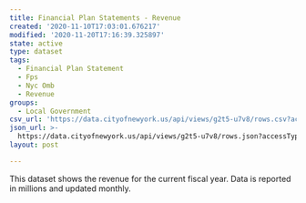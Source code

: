 ```yaml
---
title: Financial Plan Statements - Revenue
created: '2020-11-10T17:03:01.676217'
modified: '2020-11-20T17:16:39.325897'
state: active
type: dataset
tags:
  - Financial Plan Statement
  - Fps
  - Nyc Omb
  - Revenue
groups:
  - Local Government
csv_url: 'https://data.cityofnewyork.us/api/views/g2t5-u7v8/rows.csv?accessType=DOWNLOAD'
json_url: >-
  https://data.cityofnewyork.us/api/views/g2t5-u7v8/rows.json?accessType=DOWNLOAD
layout: post

---
```

This dataset shows the revenue for the current fiscal year. Data is reported in millions and updated monthly.
